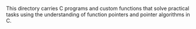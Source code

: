 This directory carries C programs and custom functions that solve
practical tasks using the understanding of function pointers and pointer
algorithms in C.

